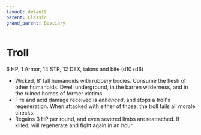 ```yaml
---
layout: default
parent: Classic
grand_parent: Bestiary
---
```


# Troll

6 HP, 1 Armor, 14 STR, 12 DEX, talons and bite (d10+d6)

- Wicked, 8’ tall humanoids with rubbery bodies. Consume the flesh of other humanoids. Dwell underground, in the barren wilderness, and in the ruined homes of former victims.
- Fire and acid damage received is _enhanced_, and stops a troll's regeneration. When attacked with either of those, the troll fails all morale checks.
- Regains 3 HP per round, and even severed limbs are reattached. If killed, will regenerate and fight again in an hour.
